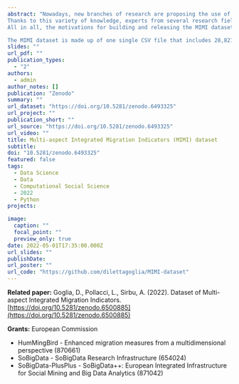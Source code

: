 ```yaml
---
abstract: "Nowadays, new branches of research are proposing the use of non-traditional data sources for the study of migration trends in order to find an original methodology to answer open questions about cross-border human mobility. The Multi-aspect Integrated Migration Indicators (MIMI) dataset is a new dataset to be exploited in migration studies as a concrete example of this new approach. It includes both official data about bidirectional human migration (traditional flow and stock data) with multidisciplinary variables and original indicators, including economic, demographic, cultural and geographic indicators, together with the Facebook Social Connectedness Index (SCI). It is built by gathering, embedding and integrating traditional and novel variables, resulting in this new multidisciplinary dataset that could significantly contribute to nowcast/forecast bilateral migration trends and migration drivers.
Thanks to this variety of knowledge, experts from several research fields (demographers, sociologists, economists) could exploit MIMI to investigate the trends in the various  indicators, and the relationship among them. Moreover, it could be possible to develop complex models based on these data, able to assess human migration by evaluating related interdisciplinary drivers, as well as models able to nowcast and predict traditional migration indicators in accordance with original variables, such as the strength of social connectivity. Here, the SCI could have an important role. It measures the relative probability that two individuals across two countries are friends with each other on Facebook, therefore it could be employed as a proxy of social connections across borders, to be studied as a possible driver of migration.
All in all, the motivations for building and releasing the MIMI dataset lie in the need of new perspectives, methods and analyses that can no longer prescind from taking into account a variety of new factors. The heterogeneous and multidimensional sets of data present in MIMI offer an all-encompassing overview of the characteristics of human migration, enabling a better understanding and an original potential exploration of the relationship between migration and non-traditional sources of data.

The MIMI dataset is made up of one single CSV file that includes 28,821 rows (records/entries) and 876 columns (variables/features/indicators). Each row is identified uniquely by a pairs of countries, built from the joining of the two ISO-3166 alpha-2 codes for the origin and destination country, respectively. The dataset contains as main features the country-to-country bilateral migration flows and stocks, together with multidisciplinary variables measuring cultural, demographic, geographic and economic variables for the two countries, together with the Facebook strength of connectedness of each pair. "
slides: ""
url_pdf: ""
publication_types:
  - "2"
authors:
  - admin
author_notes: []
publication: "Zenodo"
summary: ""
url_dataset: "https://doi.org/10.5281/zenodo.6493325"
url_project: ""
publication_short: ""
url_source: "https://doi.org/10.5281/zenodo.6493325"
url_video: ""
title: Multi-aspect Integrated Migration Indicators (MIMI) dataset
subtitle: 
doi: "10.5281/zenodo.6493325"
featured: false
tags:
  - Data Science
  - Data
  - Computational Social Science
  - 2022
  - Python
projects:

image:
  caption: ""
  focal_point: ""
  preview_only: true
date: 2022-05-01T17:35:00.000Z
url_slides: ""
publishDate: 
url_poster: ""
url_code: "https://github.com/dilettagoglia/MIMI-dataset"
---
```


**Related paper:** Goglia, D., Pollacci, L., Sirbu, A. (2022). Dataset of Multi-aspect Integrated Migration Indicators. [https://doi.org/10.5281/zenodo.6500885](https://doi.org/10.5281/zenodo.6500885)

**Grants:** European Commission
- HumMingBird - Enhanced migration measures from a multidimensional perspective (870661)
- SoBigData - SoBigData Research Infrastructure (654024)
- SoBigData-PlusPlus - SoBigData++: European Integrated Infrastructure for Social Mining and Big Data Analytics (871042)
